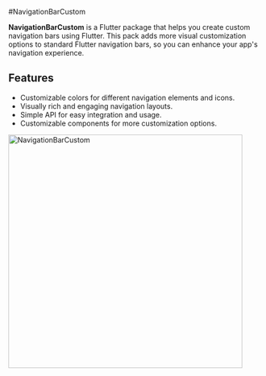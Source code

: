 #NavigationBarCustom

**NavigationBarCustom** is a Flutter package that helps you create custom navigation bars using Flutter. This pack adds more visual customization options to standard Flutter navigation bars, so you can enhance your app's navigation experience.

## Features

- Customizable colors for different navigation elements and icons.
- Visually rich and engaging navigation layouts.
- Simple API for easy integration and usage.
- Customizable components for more customization options.

<img width="464" alt="NavigationBarCustom" src="https://github.com/ahmetsecer/NavigationBarCustom/assets/60434610/60068b79-c896-49f8-b3b9-84fcaddfde97">
